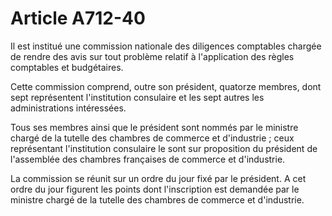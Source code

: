 # Article A712-40

<p> 					Il est institué une commission nationale des diligences comptables chargée de rendre des avis sur tout problème relatif à l'application des règles comptables et budgétaires.</p><p>Cette commission comprend, outre son président, quatorze membres, dont sept représentent l'institution consulaire et les sept autres les administrations intéressées.</p><p>Tous ses membres ainsi que le président sont nommés par le ministre chargé de la tutelle des chambres de commerce et d'industrie ; ceux représentant l'institution consulaire le sont sur proposition du président de l'assemblée des chambres françaises de commerce et d'industrie.</p><p>La commission se réunit sur un ordre du jour fixé par le président. A cet ordre du jour figurent les points dont l'inscription est demandée par le ministre chargé de la tutelle des chambres de commerce et d'industrie.<br/></p>